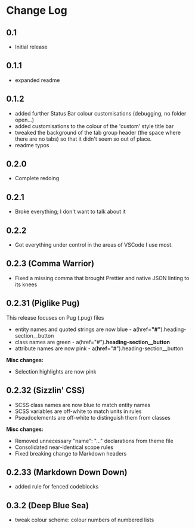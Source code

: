 # Change Log

## 0.1

- Initial release

## 0.1.1

- expanded readme

## 0.1.2

- added further Status Bar colour customisations (debugging, no folder open...)
- added customisations to the colour of the 'custom' style title bar
- tweaked the background of the tab group header (the space where there are no tabs) so that it didn't seem so out of place.
- readme typos

## 0.2.0

- Complete redoing

## 0.2.1

- Broke everything; I don't want to talk about it

## 0.2.2

- Got everything under control in the areas of VSCode I use most.

## 0.2.3 (Comma Warrior)

- Fixed a missing comma that brought Prettier and native JSON linting to its knees

## 0.2.31 (Piglike Pug)

This release focuses on Pug (.pug) files

- entity names and quoted strings are now blue - **a**(href=**"#"**).heading-section\_\_button
- class names are green - a(href="#")**.heading-section\_\_button**
- attribute names are now pink - a(**href**="#").heading-section\_\_button

**Misc changes:**

- Selection highlights are now pink

## 0.2.32 (Sizzlin' CSS)

- SCSS class names are now blue to match entity names
- SCSS variables are off-white to match units in rules
- Pseudoelements are off-white to distinguish them from classes

**Misc changes:**

- Removed unnecessary "name": "..." declarations from theme file
- Consolidated near-identical scope rules
- Fixed breaking change to Markdown headers

## 0.2.33 (Markdown Down Down)

- added rule for fenced codeblocks

## 0.3.2 (Deep Blue Sea)

- tweak colour scheme: colour numbers of numbered lists
